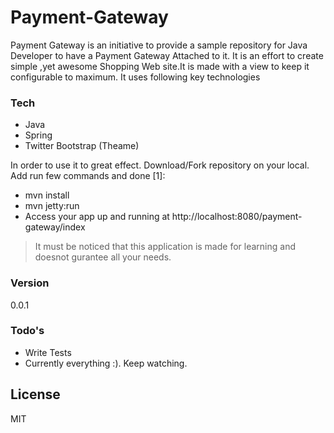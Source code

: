 # Payment-Gateway

Payment Gateway is an initiative to provide a sample repository for Java Developer to have a Payment Gateway Attached to it. It is an effort to create simple ,yet awesome Shopping Web site.It is made with a view to keep it configurable to maximum. It uses following key technologies
### Tech
  - Java
  - Spring
  - Twitter Bootstrap (Theame)

In order to use it to great effect. Download/Fork repository on your local. Add run few commands and done [1]:

- mvn install
- mvn jetty:run
- Access your app up and running at http://localhost:8080/payment-gateway/index


> It must be noticed that this application is made for learning and doesnot gurantee all your needs.

### Version
0.0.1

### Todo's

 - Write Tests
 - Currently everything :). Keep watching.
 
License
----

MIT
